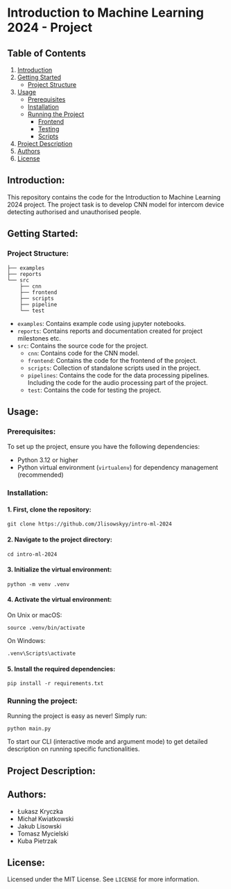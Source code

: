 # Introduction to Machine Learning 2024 - Project

## Table of Contents
1. [Introduction](#introduction)
2. [Getting Started](#getting-started)
    - [Project Structure](#project-structure)
3. [Usage](#usage)
    - [Prerequisites](#prerequisites)
    - [Installation](#installation)
   - [Running the Project](#running-the-project)
       - [Frontend](#frontend)
       - [Testing](#testing)
       - [Scripts](#scripts)
4. [Project Description](#project-description)
5. [Authors](#authors)
6. [License](#license)

## Introduction:

This repository contains the code for the Introduction to Machine Learning 2024 project. 
The project task is to develop CNN model for intercom device detecting authorised and unauthorised people.

## Getting Started:

### Project Structure:

```
├── examples
├── reports
└── src
    ├── cnn
    ├── frontend
    ├── scripts
    ├── pipeline
    └── test
```

- `examples`: Contains example code using jupyter notebooks.
- `reports`: Contains reports and documentation created for project milestones etc.
- `src`: Contains the source code for the project.
  - `cnn`: Contains code for the CNN model.
  - `frontend`: Contains the code for the frontend of the project.
  - `scripts`: Collection of standalone scripts used in the project.
  - `pipelines`: Contains the code for the data processing pipelines. Including the code for the audio processing part of the project.
  - `test`: Contains the code for testing the project.

## Usage:

### Prerequisites:

To set up the project, ensure you have the following dependencies:

- Python 3.12 or higher
- Python virtual environment (`virtualenv`) for dependency management (recommended)

### Installation:

#### 1. First, clone the repository:

```shell
git clone https://github.com/Jlisowskyy/intro-ml-2024
````

#### 2. Navigate to the project directory:

```shell
cd intro-ml-2024
```

#### 3. Initialize the virtual environment:

```shell
python -m venv .venv
```

#### 4. Activate the virtual environment:

On Unix or macOS:

```shell
source .venv/bin/activate
```

On Windows:

```shell
.venv\Scripts\activate
```

#### 5. Install the required dependencies:

```shell
pip install -r requirements.txt
```

### Running the project:

Running the project is easy as never! Simply run:

```shell
python main.py
```

To start our CLI (interactive mode and argument mode) to get detailed description on running specific functionalities.

## Project Description:


## Authors:

- Łukasz Kryczka
- Michał Kwiatkowski
- Jakub Lisowski
- Tomasz Mycielski
- Kuba Pietrzak

## License:

Licensed under the MIT License. See `LICENSE` for more information.
